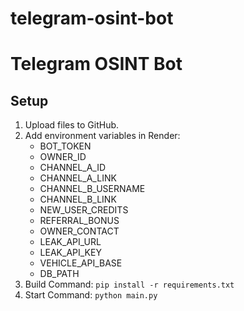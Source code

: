 # telegram-osint-bot
# Telegram OSINT Bot

## Setup

1. Upload files to GitHub.
2. Add environment variables in Render:
   - BOT_TOKEN
   - OWNER_ID
   - CHANNEL_A_ID
   - CHANNEL_A_LINK
   - CHANNEL_B_USERNAME
   - CHANNEL_B_LINK
   - NEW_USER_CREDITS
   - REFERRAL_BONUS
   - OWNER_CONTACT
   - LEAK_API_URL
   - LEAK_API_KEY
   - VEHICLE_API_BASE
   - DB_PATH
3. Build Command: `pip install -r requirements.txt`
4. Start Command: `python main.py`

